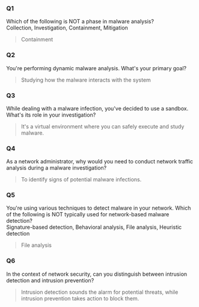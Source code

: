 ### Q1
Which of the following is NOT a phase in malware analysis? \
Collection, Investigation, Containment, Mitigation
> Containment
### Q2
You're performing dynamic malware analysis. What's your primary goal?
> Studying how the malware interacts with the system
### Q3
While dealing with a malware infection, you've decided to use a sandbox. What's its role in your investigation?
> It's a virtual environment where you can safely execute and study malware.
### Q4
As a network administrator, why would you need to conduct network traffic analysis during a malware investigation?
> To identify signs of potential malware infections.
### Q5 
You're using various techniques to detect malware in your network. Which of the following is NOT typically used for network-based malware detection? \
Signature-based detection, Behavioral analysis, File analysis, Heuristic detection
> File analysis
### Q6
In the context of network security, can you distinguish between intrusion detection and intrusion prevention?
> Intrusion detection sounds the alarm for potential threats, while intrusion prevention takes action to block them.
